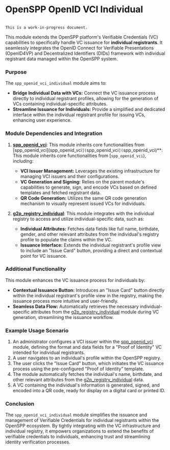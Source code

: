 # OpenSPP OpenID VCI Individual

```{warning}

This is a work-in-progress document.
```

This module extends the OpenSPP platform's Verifiable Credentials (VC) capabilities to specifically handle VC issuance for **individual registrants**. It seamlessly integrates the OpenID Connect for Verifiable Presentations (OpenID4VP) and Decentralized Identifiers (DIDs) framework with individual registrant data managed within the OpenSPP system.

### Purpose

The `spp_openid_vci_individual` module aims to:

- **Bridge Individual Data with VCs:**  Connect the VC issuance process directly to individual registrant profiles, allowing for the generation of VCs containing individual-specific attributes.
- **Streamline Issuance for Individuals:**  Provide a simplified and dedicated interface within the individual registrant profile for issuing VCs, enhancing user experience.

### Module Dependencies and Integration

1. **[spp_openid_vci](spp_openid_vci)**: This module inherits core functionalities from [spp_openid_vci](spp_openid_vci`](`spp_openid_vci`](`spp_openid_vci)**: This module inherits core functionalities from [`spp_openid_vci`), including:
   - **VCI Issuer Management:** Leverages the existing infrastructure for managing VCI issuers and their configurations.
   - **VC Generation and Signing:** Relies on the parent module's capabilities to generate, sign, and encode VCs based on defined templates and fetched registrant data.
   - **QR Code Generation:** Utilizes the same QR code generation mechanism to visually represent issued VCs for individuals.

2. **[g2p_registry_individual](g2p_registry_individual)**: This module integrates with the individual registry to access and utilize individual-specific data, such as:
   - **Individual Attributes:** Fetches data fields like full name, birthdate, gender, and other relevant attributes from the individual's registry profile to populate the claims within the VC.
   - **Issuance Interface:** Extends the individual registrant's profile view to include an "Issue Card" button, providing a direct and contextual point for VC issuance. 

### Additional Functionality

This module enhances the VC issuance process for individuals by:

- **Contextual Issuance Button:** Introduces an "Issue Card" button directly within the individual registrant's profile view in the registry, making the issuance process more intuitive and user-friendly.
- **Seamless Data Flow:** Automatically retrieves the necessary individual-specific attributes from the [g2p_registry_individual](g2p_registry_individual) module during VC generation, streamlining the issuance workflow.

### Example Usage Scenario

1. An administrator configures a VCI issuer within the [spp_openid_vci](spp_openid_vci) module, defining the format and data fields for a "Proof of Identity" VC intended for individual registrants. 
2. A user navigates to an individual's profile within the OpenSPP registry.
3. The user clicks the "Issue Card" button, which initiates the VC issuance process using the pre-configured "Proof of Identity" template.
4. The module automatically fetches the individual's name, birthdate, and other relevant attributes from the [g2p_registry_individual](g2p_registry_individual) data.
5.  A VC containing the individual's information is generated, signed, and encoded into a QR code, ready for display on a digital card or printed ID. 

### Conclusion

The `spp_openid_vci_individual` module simplifies the issuance and management of Verifiable Credentials for individual registrants within the OpenSPP ecosystem. By tightly integrating with the VC infrastructure and individual registry, it empowers organizations to extend the benefits of verifiable credentials to individuals, enhancing trust and streamlining identity verification processes. 
